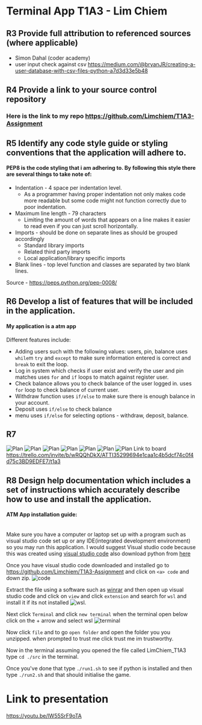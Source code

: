 # Terminal App T1A3 - Lim Chiem
## R3 Provide full attribution to referenced sources (where applicable)

#### 
* Simon Dahal (coder academy)
* user input check against csv https://medium.com/@bryanJR/creating-a-user-database-with-csv-files-python-a7d3d33e5b48

## R4 Provide a link to your source control repository

### Here is the link to my repo https://github.com/Limchiem/T1A3-Assignment

## R5 Identify any code style guide or styling conventions that the application will adhere to.

#### PEP8 is the code styling that i am adhering to. By following this style there are several things to take note of:
* Indentation - 4 space per indentation level. 
    - As a programmer having proper indentation not only makes code more readable but some code might not function correctly due to poor indentation.
* Maximum line length - 79 characters
    - Limiting the amount of words that appears on a line makes it easier to read even if you can just scroll horizontally.
* Imports - should be done on separate lines as should be grouped accordingly
    - Standard library imports
    - Related third party imports
    - Local application/library specific imports
* Blank lines - top level function and classes are separated by two blank lines.

Source - https://peps.python.org/pep-0008/

## R6 Develop a list of features that will be included in the application.
#### My application is a atm app

Different features include:
* Adding users such with the following values: users, pin, balance uses `while`m `try` and `except` to make sure information entered is correct and `break` to exit the loop.
* Log in system which checks if user exist and verify the user and pin matches uses `for` and `if` loops to match against register user.
* Check balance allows you to check balance of the user logged in. uses `for` loop to check balance of current user.
* Withdraw function uses `if/else` to make sure there is enough balance in your account.
* Deposit uses `if/else` to check balance
* menu uses `if/else` for selecting options - withdraw, deposit, balance.

## R7
![Plan](./docs/Plan1.png)
![Plan](./docs/Plan2.png)
![Plan](./docs/Plan3.png)
![Plan](./docs/Plan4.png)
![Plan](./docs/Plan_5.png)
![Plan](./docs/Plan6.png)
![Plan](./docs/Plan7.png)
Link to board https://trello.com/invite/b/wRQQhDkX/ATTI35299694e1caa1c4b5dcf74c0f4d75c3BD9EDFE7/t1a3

## R8 Design help documentation which includes a set of instructions which accurately describe how to use and install the application.

#### ATM App installation guide:
<br>
Make sure you have a computer or laptop set up with a program such as visual studio code set up or any IDE(integrated development environment) so you may run this application. I would suggest Visual studio code because this was created using <a href="https://code.visualstudio.com/download">visual studio code</a> also download python from <a href="https://www.python.org/downloads"/>here</a>

<br>

Once you have visual studio code downloaded and installed go to https://github.com/Limchiem/T1A3-Assignment and click on `<a> code` and down zip. ![code](./docs/code.png)

Extract the file using a software such as [winrar](https://www.win-rar.com/download.html?&L=0) and then open up visual studio code and click on `view` and click `extension` and search for `wsl` and install it if its not installed ![wsl](./docs/wsl.png).

Next click `Terminal` and click `new terminal` when the terminal open below click on the + arrow and select wsl ![terminal](./docs/wsl_terminal.png)

Now click `file` and to go `open folder` and open the folder you you unzipped. when prompted to trust me click trust me im trustworthy.

Now in the terminal assuming you opened the file called LimChiem_T1A3 type `cd ./src` in the terminal.

Once you've done that type `./run1.sh` to see if python is installed and then type `./run2.sh` and that should initialise the game.

# Link to presentation

https://youtu.be/lW55SrF9oTA
